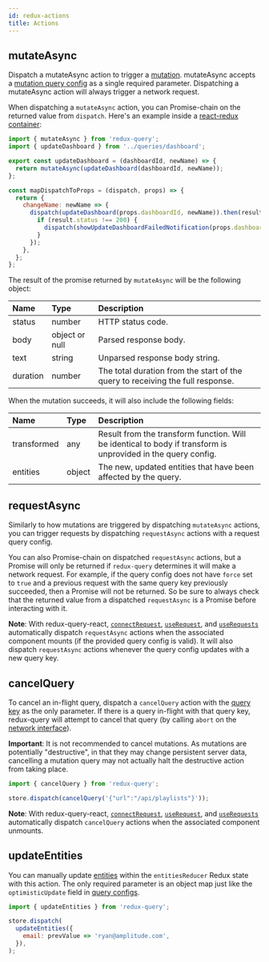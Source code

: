 ```yaml
---
id: redux-actions
title: Actions
---
```


## mutateAsync

Dispatch a mutateAsync action to trigger a [mutation](requests-vs-mutations). mutateAsync accepts a [mutation query config](query-configs#mutation-query-config-fields) as a single required parameter. Dispatching a mutateAsync action will always trigger a network request.

When dispatching a `mutateAsync` action, you can Promise-chain on the returned value from `dispatch`. Here's an example inside a [react-redux container](https://react-redux.js.org/using-react-redux/connect-mapdispatch):

```javascript
import { mutateAsync } from 'redux-query';
import { updateDashboard } from '../queries/dashboard';

export const updateDashboard = (dashboardId, newName) => {
  return mutateAsync(updateDashboard(dashboardId, newName));
};

const mapDispatchToProps = (dispatch, props) => {
  return {
    changeName: newName => {
      dispatch(updateDashboard(props.dashboardId, newName)).then(result => {
        if (result.status !== 200) {
          dispatch(showUpdateDashboardFailedNotification(props.dashboardId));
        }
      });
    },
  };
};
```

The result of the promise returned by `mutateAsync` will be the following object:

| Name     | Type           | Description                                                                    |
| :------- | :------------- | :----------------------------------------------------------------------------- |
| status   | number         | HTTP status code.                                                              |
| body     | object or null | Parsed response body.                                                          |
| text     | string         | Unparsed response body string.                                                 |
| duration | number         | The total duration from the start of the query to receiving the full response. |

When the mutation succeeds, it will also include the following fields:

| Name        | Type   | Description                                                                                                   |
| :---------- | :----- | :------------------------------------------------------------------------------------------------------------ |
| transformed | any    | Result from the transform function. Will be identical to body if transform is unprovided in the query config. |
| entities    | object | The new, updated entities that have been affected by the query.                                               |

## requestAsync

Similarly to how mutations are triggered by dispatching `mutateAsync` actions, you can trigger requests by dispatching `requestAsync` actions with a request query config.

You can also Promise-chain on dispatched `requestAsync` actions, but a Promise will only be returned if `redux-query` determines it will make a network request. For example, if the query config does not have `force` set to `true` and a previous request with the same query key previously succeeded, then a Promise will not be returned. So be sure to always check that the returned value from a dispatched `requestAsync` is a Promise before interacting with it.

**Note**: With redux-query-react, [`connectRequest`](connect-request), [`useRequest`](use-request), and [`useRequests`](use-requests) automatically dispatch `requestAsync` actions when the associated component mounts (if the provided query config is valid). It will also dispatch `requestAsync` actions whenever the query config updates with a new query key.

## cancelQuery

To cancel an in-flight query, dispatch a `cancelQuery` action with the [query key](query-configs#query-keys) as the only parameter. If there is a query in-flight with that query key, redux-query will attempt to cancel that query (by calling `abort` on the [network interface](network-interfaces)).

**Important**: It is not recommended to cancel mutations. As mutations are potentially "destructive", in that they may change persistent server data, cancelling a mutation query may not actually halt the destructive action from taking place.

```javascript
import { cancelQuery } from 'redux-query';

store.dispatch(cancelQuery('{"url":"/api/playlists"}'));
```

**Note**: With redux-query-react, [`connectRequest`](connect-request), [`useRequest`](use-request), and [`useRequests`](use-requests) automatically dispatch `cancelQuery` actions when the associated component unmounts.

## updateEntities

You can manually update [entities](entities) within the `entitiesReducer` Redux state with this action. The only required parameter is an object map just like the `optimisticUpdate` field in [query configs](query-configs#request-query-config-fields).

```javascript
import { updateEntities } from 'redux-query';

store.dispatch(
  updateEntities({
    email: prevValue => 'ryan@amplitude.com',
  }),
);
```
